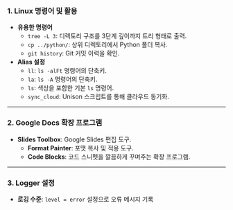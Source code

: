 ### **1. Linux 명령어 및 활용**
- **유용한 명령어**
    - `tree -L 3`: 디렉토리 구조를 3단계 깊이까지 트리 형태로 출력.
    - `cp ../python/`: 상위 디렉토리에서 Python 폴더 복사.
    - `git history`: Git 커밋 이력을 확인.
- **Alias 설정**
    - `ll`: `ls -alFt` 명령어의 단축키.
    - `la`: `ls -A` 명령어의 단축키.
    - `ls`: 색상을 포함한 기본 `ls` 명령어.
    - `sync_cloud`: Unison 스크립트를 통해 클라우드 동기화.
---
### **2. Google Docs 확장 프로그램**
- **Slides Toolbox**: Google Slides 편집 도구.
  - **Format Painter**: 포맷 복사 및 적용 도구.
  - **Code Blocks**: 코드 스니펫을 깔끔하게 꾸며주는 확장 프로그램.
---
### **3. Logger 설정**
- **로깅 수준**: `level = error` 설정으로 오류 메시지 기록